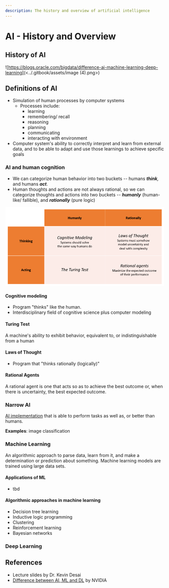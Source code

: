 ```yaml
---
description: The history and overview of artificial intelligence
---
```


# AI - History and Overview

## History of AI

![https://blogs.oracle.com/bigdata/difference-ai-machine-learning-deep-learning](<../.gitbook/assets/image (4).png>)

## Definitions of AI

* Simulation of human processes by computer systems
  * Processes include:
    * learning&#x20;
    * remembering/ recall
    * reasoning
    * planning&#x20;
    * communicating
    * interacting with environment&#x20;
* Computer system's ability to correctly interpret and learn from external data, and to be able to adapt and use those learnings to achieve specific goals&#x20;

### AI and human cognition

* We can categorize human behavior into two buckets -- humans _**think**,_ and humans _**act**_.&#x20;
* Human thoughts and actions are not always rational, so we can categorize thoughts and actions into two buckets -- _**humanly**_ (human-like/ fallible), and _**rationally**_ (pure logic)&#x20;

![](<../.gitbook/assets/image (12).png>)

#### Cognitive modeling

* Program "thinks" like the human.&#x20;
* Interdisciplinary field of cognitive science plus computer modeling&#x20;

#### Turing Test

A machine's ability to exhibit behavior, equivalent to, or indistinguishable from a human&#x20;

#### Laws of Thought

* Program that "thinks rationally (logically)"

#### Rational Agents

A rational agent is one that acts so as to achieve the best outcome or, when there is uncertainty, the best expected outcome.

### Narrow AI

[AI implementation](https://blogs.nvidia.com/blog/2016/07/29/whats-difference-artificial-intelligence-machine-learning-deep-learning-ai/) that is able to perform tasks as well as, or better than humans.&#x20;

**Examples**: image classification&#x20;

### Machine Learning

An algorithmic approach to parse data, learn from it, and make a determination or prediction about something. Machine learning models are trained using large data sets.&#x20;

#### Applications of ML

* tbd&#x20;

#### Algorithmic approaches in machine learning

* Decision tree learning&#x20;
* Inductive logic programming
* Clustering
* Reinforcement learning
* Bayesian networks

### Deep Learning



## References

* Lecture slides by Dr. Kevin Desai
* [Difference between AI, ML and DL](https://blogs.nvidia.com/blog/2016/07/29/whats-difference-artificial-intelligence-machine-learning-deep-learning-ai/) by NVIDIA
